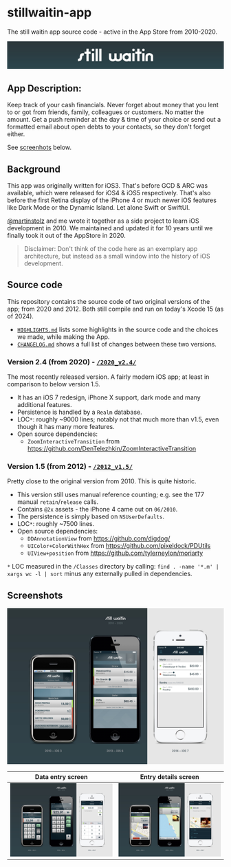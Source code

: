 # stillwaitin-app
The still waitin app source code - active in the App Store from 2010-2020.

![logo](logo.jpg)

## App Description:

Keep track of your cash financials. Never forget about money that you lent to or got from friends, family, colleagues or customers. No matter the amount. Get a push reminder at the day & time of your choice or send out a formatted email about open debts to your contacts, so they don't forget either.

See [screenhots](#screenshots) below.

## Background

This app was originally written for iOS3. That's before GCD & ARC was available, which were released for iOS4 & iOS5 respectively. That's also before the first Retina display of the iPhone 4 or much newer iOS features like Dark Mode or the Dynamic Island. Let alone Swift or SwiftUI.

[@martinstolz](https://github.com/martinstolz) and me wrote it together as a side project to learn iOS development in 2010. We maintained and updated it for 10 years until we finally took it out of the AppStore in 2020.

> Disclaimer: Don't think of the code here as an exemplary app architecture, but instead as a small window into the history of iOS development.

## Source code

This repository contains the source code of two original versions of the app; from 2020 and 2012. Both still compile and run on today's Xcode 15 (as of 2024).

- [`HIGHLIGHTS.md`](HIGHLIGHTS.md) lists some highlights in the source code and the choices we made, while making the App.
- [`CHANGELOG.md`](CHANGELOG.md) shows a full list of changes between these two versions.

### Version 2.4 (from 2020) - [`/2020_v2.4/`](https://github.com/calimarkus/stillwaitin-app/tree/main/2020_v2.4)

The most recently released version. A fairly modern iOS app; at least in comparison to below version 1.5.

- It has an iOS 7 redesign, iPhone X support, dark mode and many additional features.
- Persistence is handled by a `Realm` database.
- LOC`*`: roughly ~9000 lines; notably not that much more than v1.5, even though it has many more features.
- Open source dependencies:
    - `ZoomInteractiveTransition` from https://github.com/DenTelezhkin/ZoomInteractiveTransition


### Version 1.5 (from 2012) - [`/2012_v1.5/`](https://github.com/calimarkus/stillwaitin-app/tree/main/2012_v1.5)

Pretty close to the original version from 2010. This is quite historic.

- This version still uses manual reference counting; e.g. see the 177 manual `retain`/`release` calls.
- Contains `@2x` assets - the iPhone 4 came out on `06/2010`.
- The persistence is simply based on `NSUserDefaults`.
- LOC`*`: roughly ~7500 lines.
- Open source dependencies:
    - `DDAnnotationView` from https://github.com/digdog/
    - `UIColor+ColorWithHex` from https://github.com/pixeldock/PDUtils
    - `UIView+position` from https://github.com/tylerneylon/moriarty


`*` LOC measured in the `/Classes` directory by calling: `find . -name '*.m' | xargs wc -l | sort` minus any externally pulled in dependencies.

## Screenshots

![Screenshot](app_screenshots/list.jpg)


| Data entry screen  | Entry details screen |
| ------------- | ------------- |
| ![Screenshot](app_screenshots/entry.jpg)  | ![Screenshot](app_screenshots/details.jpg)  |
